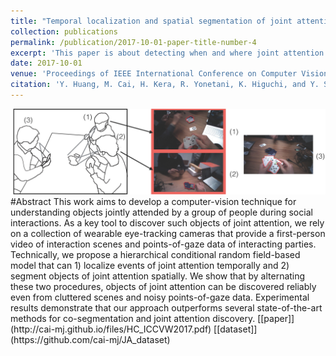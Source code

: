 ```yaml
---
title: "Temporal localization and spatial segmentation of joint attention in multiple first-person videos"
collection: publications
permalink: /publication/2017-10-01-paper-title-number-4
excerpt: 'This paper is about detecting when and where joint attention happens from multiple egocentric videos.'
date: 2017-10-01
venue: 'Proceedings of IEEE International Conference on Computer Vision Workshop (ICCVW2017)'
citation: 'Y. Huang, M. Cai, H. Kera, R. Yonetani, K. Higuchi, and Y. Sato, &quot;Temporal localization and spatial segmentation of joint attention in multiple first-person videos,&quot; <i>Proceedings of IEEE International Conference on Computer Vision Workshop (ICCVW2017)</i>, pp. 2313-2321, (2017).'
---
```


<img class="img-responsive" src="/images/EPIC2017_concept.jpg">
#Abstract
This work aims to develop a computer-vision technique for understanding objects jointly attended by a group of people during social interactions. As a key tool to discover such objects of joint attention, we rely on a collection of wearable eye-tracking cameras that provide a first-person video of interaction scenes and points-of-gaze data of interacting parties. Technically, we propose a hierarchical conditional random field-based model that can 1) localize events of joint attention temporally and 2) segment objects of joint attention spatially. We show that by alternating these two procedures, objects of joint attention can be discovered reliably even from cluttered scenes and noisy points-of-gaze data. Experimental results demonstrate that our approach outperforms several state-of-the-art methods for co-segmentation and joint attention discovery.
[[paper]](http://cai-mj.github.io/files/HC_ICCVW2017.pdf)
[[dataset]](https://github.com/cai-mj/JA_dataset)

